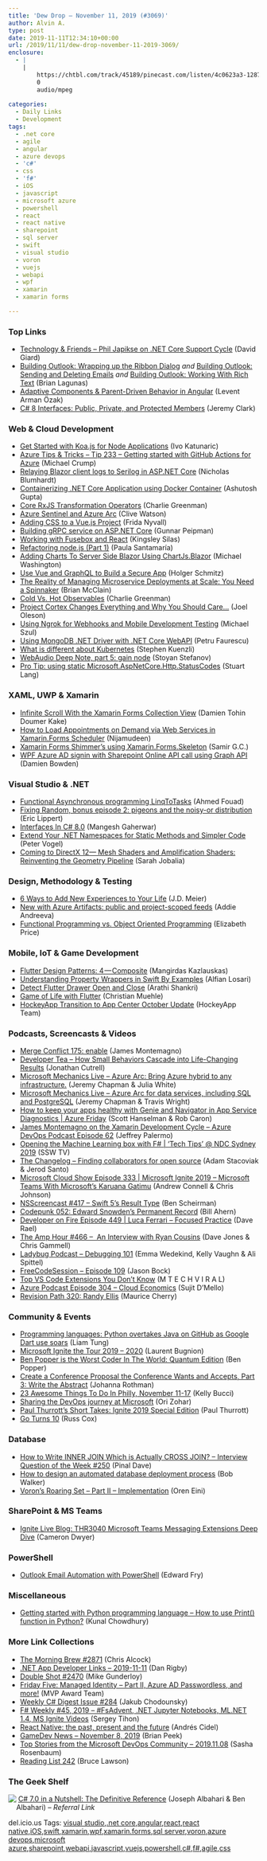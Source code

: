 ```yaml
---
title: 'Dew Drop – November 11, 2019 (#3069)'
author: Alvin A.
type: post
date: 2019-11-11T12:34:10+00:00
url: /2019/11/11/dew-drop-november-11-2019-3069/
enclosure:
  - |
    |
        https://chtbl.com/track/45189/pinecast.com/listen/4c0623a3-1287-4cff-9ba1-4ade89e5d35a.mp3?source=rss&ext=asset.mp3
        0
        audio/mpeg
        
categories:
  - Daily Links
  - Development
tags:
  - .net core
  - agile
  - angular
  - azure devops
  - 'c#'
  - css
  - 'f#'
  - iOS
  - javascript
  - microsoft azure
  - powershell
  - react
  - react native
  - sharepoint
  - sql server
  - swift
  - visual studio
  - voron
  - vuejs
  - webapi
  - wpf
  - xamarin
  - xamarin forms

---
```

### <a name="top"></a>Top Links

  * <a href="http://davidgiard.com/2019/11/11/PhilJapikseOnNETCoreSupportCycle.aspx" target="_blank" rel="noopener noreferrer">Technology & Friends &#8211; Phil Japikse on .NET Core Support Cycle</a> (David Giard)
  * <a href="https://brianlagunas.com/building-outlook-wrapping-up-the-ribbon-dialog/" target="_blank" rel="noopener noreferrer">Building Outlook: Wrapping up the Ribbon Dialog</a> _and_ <a href="https://brianlagunas.com/building-outlook-sending-and-deleting-emails/" target="_blank" rel="noopener noreferrer">Building Outlook: Sending and Deleting Emails</a> _and_ <a href="https://brianlagunas.com/building-outlook-working-with-rich-text/" target="_blank" rel="noopener noreferrer">Building Outlook: Working With Rich Text</a> (Brian Lagunas)
  * <a href="https://blog.angularindepth.com/adaptive-components-parent-driven-behavior-in-angular-7969f63bbb08?source=rss----e5ed704095b---4" target="_blank" rel="noopener noreferrer">Adaptive Components & Parent-Driven Behavior in Angular</a> (Levent Arman Özak)
  * <a href="https://jeremybytes.blogspot.com/2019/11/c-8-interfaces-public-private-and.html" target="_blank" rel="noopener noreferrer">C# 8 Interfaces: Public, Private, and Protected Members</a> (Jeremy Clark)



### <a name="web"></a>Web & Cloud Development

  * <a href="https://developer.okta.com/blog/2019/11/08/get-started-with-koa-for-node-apps" target="_blank" rel="noopener noreferrer">Get Started with Koa.js for Node Applications</a> (Ivo Katunaric)
  * <a href="https://microsoft.github.io/AzureTipsAndTricks/blog/tip233.html" target="_blank" rel="noopener noreferrer">Azure Tips & Tricks &#8211; Tip 233 &#8211; Getting started with GitHub Actions for Azure</a> (Michael Crump)
  * <a href="https://nblumhardt.com/2019/11/serilog-blazor/" target="_blank" rel="noopener noreferrer">Relaying Blazor client logs to Serilog in ASP.NET Core</a> (Nicholas Blumhardt)
  * <a href="https://www.codeproject.com/Articles/5250776/Containerizing-NET-Core-Application-using-Docker-C" target="_blank" rel="noopener noreferrer">Containerizing .NET Core Application using Docker Container</a> (Ashutosh Gupta)
  * <a href="https://medium.com/razroo/core-rxjs-transformation-operators-78ff6970d8a3?source=rss----95c792b4f210---4" target="_blank" rel="noopener noreferrer">Core RxJS Transformation Operators</a> (Charlie Greenman)
  * <a href="https://techcommunity.microsoft.com/t5/Azure-Sentinel/Azure-Sentinel-and-Azure-Arc/ba-p/999379" target="_blank" rel="noopener noreferrer">Azure Sentinel and Azure Arc</a> (Clive Watson)
  * <a href="https://dev.to/fridanyvall/adding-css-to-a-vue-js-project-2kjk" target="_blank" rel="noopener noreferrer">Adding CSS to a Vue.js Project</a> (Frida Nyvall)
  * <a href="https://gunnarpeipman.com/aspnet-core-grpc/" target="_blank" rel="noopener noreferrer">Building gRPC service on ASP.NET Core</a> (Gunnar Peipman)
  * <a href="https://css-tricks.com/working-with-fusebox-and-react/" target="_blank" rel="noopener noreferrer">Working with Fusebox and React</a> (Kingsley Silas)
  * <a href="https://dev.to/paulasantamaria/refactoring-node-js-part-1-42fe" target="_blank" rel="noopener noreferrer">Refactoring node.js (Part 1)</a> (Paula Santamaría)
  * <a href="http://blazorhelpwebsite.com/Blog/tabid/61/EntryId/4363/Adding-Charts-To-Server-Side-Blazor-Using-ChartJs-Blazor.aspx" target="_blank" rel="noopener noreferrer">Adding Charts To Server Side Blazor Using ChartJs.Blazor</a> (Michael Washington)
  * <a href="https://developer.okta.com/blog/2019/11/11/graphql-vue" target="_blank" rel="noopener noreferrer">Use Vue and GraphQL to Build a Secure App</a> (Holger Schmitz)
  * <a href="https://content.pivotal.io/home-page/microservice-deployments-at-scale-you-need-a-spinnaker" target="_blank" rel="noopener noreferrer">The Reality of Managing Microservice Deployments at Scale: You Need a Spinnaker</a> (Brian McClain)
  * <a href="https://medium.com/razroo/cold-vs-hot-observables-eaa2dbb1e6b6?source=rss----95c792b4f210---4" target="_blank" rel="noopener noreferrer">Cold Vs. Hot Observables</a> (Charlie Greenman)
  * <a href="https://collabshow.com/2019/11/09/project-cortex-changes-everything-and-why-you-should-care/" target="_blank" rel="noopener noreferrer">Project Cortex Changes Everything and Why You Should Care…</a> (Joel Oleson)
  * <a href="https://codepunk.io/using-ngrok-for-webhooks-and-mobile-development-testing/" target="_blank" rel="noopener noreferrer">Using Ngrok for Webhooks and Mobile Development Testing</a> (Michael Szul)
  * <a href="https://www.codeproject.com/Articles/5250750/Using-MongoDB-NET-Driver-with-NET-Core-WebAPI" target="_blank" rel="noopener noreferrer">Using MongoDB .NET Driver with .NET Core WebAPI</a> (Petru Faurescu)
  * <a href="https://nodramadevops.com/2019/11/what-is-different-about-kubernetes/" target="_blank" rel="noopener noreferrer">What is different about Kubernetes</a> (Stephen Kuenzli)
  * <a href="http://www.phpied.com/webaudio-deep-note-part-5-gain-node/" target="_blank" rel="noopener noreferrer">WebAudio Deep Note, part 5: gain node</a> (Stoyan Stefanov)
  * <a href="https://stu.dev/pro-tip-using-static-microsoft-aspnetcore-http-statuscodes/" target="_blank" rel="noopener noreferrer">Pro Tip: using static Microsoft.AspNetCore.Http.StatusCodes</a> (Stuart Lang)



### <a name="silverlight"></a>XAML, UWP & Xamarin

  * <a href="https://doumer.me/infinite-scroll-with-the-xamarin-forms-collection-view/" target="_blank" rel="noopener noreferrer">Infinite Scroll With the Xamarin Forms Collection View</a> (Damien Tohin Doumer Kake)
  * <a href="https://www.syncfusion.com/blogs/post/how-to-load-appointments-on-demand-via-web-services-in-xamarin-forms-scheduler.aspx" target="_blank" rel="noopener noreferrer">How to Load Appointments on Demand via Web Services in Xamarin.Forms Scheduler</a> (Nijamudeen)
  * <a href="https://xamaringuyshow.com/2019/11/11/xamarin-forms-shimmers-using-xamarin-forms-skeleton/" target="_blank" rel="noopener noreferrer">Xamarin Forms Shimmer’s using Xamarin.Forms.Skeleton</a> (Samir G.C.)
  * <a href="https://damienbod.com/2019/11/09/wpf-azure-ad-signin-with-sharepoint-online-api-call-using-graph-api/" target="_blank" rel="noopener noreferrer">WPF Azure AD signin with Sharepoint Online API call using Graph API</a> (Damien Bowden)



### <a name="dotnet"></a>Visual Studio & .NET

  * <a href="https://medium.com/@csharpwriter/functional-asynchronous-programming-linqtotasks-c95b1f0b6d1a?source=rss-6d96c8d6335b------2" target="_blank" rel="noopener noreferrer">Functional Asynchronous programming LinqToTasks</a> (Ahmed Fouad)
  * <a href="https://ericlippert.com/2019/11/08/fixing-random-bonus-episode-2-pigeons-and-the-noisy-or-distribution/" target="_blank" rel="noopener noreferrer">Fixing Random, bonus episode 2: pigeons and the noisy-or distribution</a> (Eric Lippert)
  * <a href="https://neelbhatt.com/2019/11/10/interfaces-in-c-8-0/" target="_blank" rel="noopener noreferrer">Interfaces In C# 8.0</a> (Mangesh Gaherwar)
  * <a href="https://visualstudiomagazine.com/blogs/tool-tracker/2019/11/extend-namespace.aspx" target="_blank" rel="noopener noreferrer">Extend Your .NET Namespaces for Static Methods and Simpler Code</a> (Peter Vogel)
  * <a href="https://devblogs.microsoft.com/directx/coming-to-directx-12-mesh-shaders-and-amplification-shaders-reinventing-the-geometry-pipeline/" target="_blank" rel="noopener noreferrer">Coming to DirectX 12— Mesh Shaders and Amplification Shaders: Reinventing the Geometry Pipeline</a> (Sarah Jobalia)



### <a name="design"></a>Design, Methodology & Testing

  * <a href="http://feedproxy.google.com/~r/SourcesOfInsight/~3/EIDLfV-xh5E/" target="_blank" rel="noopener noreferrer">6 Ways to Add New Experiences to Your Life</a> (J.D. Meier)
  * <a href="https://devblogs.microsoft.com/devops/new-with-azure-artifacts-public-and-project-scoped-feeds/" target="_blank" rel="noopener noreferrer">New with Azure Artifacts: public and project-scoped feeds</a> (Addie Andreeva)
  * <a href="https://stackify.com/functional-programming-vs-object-oriented-programming/" target="_blank" rel="noopener noreferrer">Functional Programming vs. Object Oriented Programming</a> (Elizabeth Price)



### <a name="mobile"></a>Mobile, IoT & Game Development

  * <a href="https://medium.com/flutter-community/flutter-design-patterns-4-composite-23473cccf2b3?source=rss----86fb29d7cc6a---4" target="_blank" rel="noopener noreferrer">Flutter Design Patterns: 4 — Composite</a> (Mangirdas Kazlauskas)
  * <a href="https://medium.com/@alfianlosari/understanding-property-wrappers-in-swift-by-examples-604206022b5c?source=rss-192bb381a5de------2" target="_blank" rel="noopener noreferrer">Understanding Property Wrappers in Swift By Examples</a> (Alfian Losari)
  * <a href="https://medium.com/flutter-community/detect-flutter-drawer-open-and-close-21a2250b3606?source=rss----86fb29d7cc6a---4" target="_blank" rel="noopener noreferrer">Detect Flutter Drawer Open and Close</a> (Arathi Shankri)
  * <a href="https://medium.com/flutter-community/game-of-life-with-flutter-1b7e105e585e?source=rss----86fb29d7cc6a---4" target="_blank" rel="noopener noreferrer">Game of Life with Flutter</a> (Christian Muehle)
  * <a href="https://www.hockeyapp.net/blog/2019/11/08/hockeyapp-transition-appcenter-october.html" target="_blank" rel="noopener noreferrer">HockeyApp Transition to App Center October Update</a> (HockeyApp Team)



### <a name="podcasts"></a>Podcasts, Screencasts & Videos

  * <a href="http://www.mergeconflict.fm/175" target="_blank" rel="noopener noreferrer">Merge Conflict 175: enable</a> (James Montemagno)
  * <a href="http://developertea.simplecast.fm/7a7da018" target="_blank" rel="noopener noreferrer">Developer Tea &#8211; How Small Behaviors Cascade into Life-Changing Results</a> (Jonathan Cutrell)
  * <a href="http://www.youtube.com/watch?v=ELPkii7elFE" target="_blank" rel="noopener noreferrer">Microsoft Mechanics Live &#8211; Azure Arc: Bring Azure hybrid to any infrastructure.</a> (Jeremy Chapman & Julia White)
  * <a href="http://www.youtube.com/watch?v=ddo3e0IxAAA" target="_blank" rel="noopener noreferrer">Microsoft Mechanics Live &#8211; Azure Arc for data services, including SQL and PostgreSQL</a> (Jeremy Chapman & Travis Wright)
  * <a href="https://channel9.msdn.com/Shows/Azure-Friday/How-to-keep-your-apps-healthy-with-Genie-and-Navigator-in-App-Service-Diagnostics?WT.mc_id=DX_MVP4025064" target="_blank" rel="noopener noreferrer">How to keep your apps healthy with Genie and Navigator in App Service Diagnostics | Azure Friday</a> (Scott Hanselman & Rob Caron)
  * <a href="http://azuredevopspodcast.clear-measure.com/james-montemagno-on-the-xamarin-development-cycle-episode-62" target="_blank" rel="noopener noreferrer">James Montemagno on the Xamarin Development Cycle &#8211; Azure DevOps Podcast Episode 62</a> (Jeffrey Palermo)
  * <a href="http://www.youtube.com/watch?v=9sfFBX1b-pc" target="_blank" rel="noopener noreferrer">Opening the Machine Learning box with F# | &#8216;Tech Tips&#8217; @ NDC Sydney 2019</a> (SSW TV)
  * <a href="https://changelog.com/podcast/368" target="_blank" rel="noopener noreferrer">The Changelog &#8211; Finding collaborators for open source</a> (Adam Stacoviak & Jerod Santo)
  * <a href="http://feeds.microsoftcloudshow.com/~r/microsoftcloudshowepisodes/~3/UY9V5nucHBk/" target="_blank" rel="noopener noreferrer">Microsoft Cloud Show Episode 333 | Microsoft Ignite 2019 &#8211; Microsoft Teams With Microsoft&#8217;s Karuana Gatimu</a> (Andrew Connell & Chris Johnson)
  * <a href="https://nsscreencast.com/episodes/417-swift-5-result-type" target="_blank" rel="noopener noreferrer">NSScreencast #417 &#8211; Swift 5&#8217;s Result Type</a> (Ben Scheirman)
  * <a href="https://codepunk.io/codepunk-052-edward-snowdens-permanent-record/" target="_blank" rel="noopener noreferrer">Codepunk 052: Edward Snowden&#8217;s Permanent Record</a> (Bill Ahern)
  * <a href="https://developeronfire.com/podcast/episode-449-luca-ferrari-focused-practice" target="_blank" rel="noopener noreferrer">Developer on Fire Episode 449 | Luca Ferrari &#8211; Focused Practice</a> (Dave Rael)
  * <a href="http://feedproxy.google.com/~r/TheAmpHour/~3/wReiDMpP78c/" target="_blank" rel="noopener noreferrer">The Amp Hour #466 –&nbsp; An Interview with Ryan Cousins</a> (Dave Jones & Chris Gammell)
  * <a href="https://chtbl.com/track/45189/pinecast.com/listen/4c0623a3-1287-4cff-9ba1-4ade89e5d35a.mp3?source=rss&ext=asset.mp3" target="_blank" rel="noopener noreferrer">Ladybug Podcast &#8211; Debugging 101</a> (Emma Wedekind, Kelly Vaughn & Ali Spittel)
  * <a href="http://www.youtube.com/watch?v=D1lzMVhXxQI" target="_blank" rel="noopener noreferrer">FreeCodeSession &#8211; Episode 109</a> (Jason Bock)
  * <a href="http://www.youtube.com/watch?v=Nl2kmAbC0bg" target="_blank" rel="noopener noreferrer">Top VS Code Extensions You Don&#8217;t Know</a> (M T E C H V I R A L)
  * <a href="http://azpodcast.azurewebsites.net/post/Episode-304-Cloud-Economics" target="_blank" rel="noopener noreferrer">Azure Podcast Episode 304 &#8211; Cloud Economics</a> (Sujit D&#8217;Mello)
  * <a href="https://revisionpath.simplecast.com/episodes/320-randy-ellis-f57piPss" target="_blank" rel="noopener noreferrer">Revision Path 320: Randy Ellis</a> (Maurice Cherry)



### <a name="events"></a>Community & Events

  * <a href="https://www.zdnet.com/article/programming-languages-python-overtakes-java-on-github-as-google-dart-use-soars/#ftag=RSSbaffb68" target="_blank" rel="noopener noreferrer">Programming languages: Python overtakes Java on GitHub as Google Dart use soars</a> (Liam Tung)
  * <a href="http://feedproxy.google.com/~r/galasoft/~3/AzKM1pvNhJc/microsoft-ignite-the-tour-2019-2020" target="_blank" rel="noopener noreferrer">Microsoft Ignite the Tour 2019 &#8211; 2020</a> (Laurent Bugnion)
  * <a href="https://stackoverflow.blog/2019/11/08/ben-popper-is-the-worst-coder-in-the-world-quantum-edition/" target="_blank" rel="noopener noreferrer">Ben Popper is the Worst Coder In The World: Quantum Edition</a> (Ben Popper)
  * <a href="http://feedproxy.google.com/~r/ManagingProductDevelopment/~3/3yopCVr6Wrg/" target="_blank" rel="noopener noreferrer">Create a Conference Proposal the Conference Wants and Accepts, Part 3: Write the Abstract</a> (Johanna Rothman)
  * <a href="https://www.uwishunu.com/2019/11/things-to-do-in-philadelphia-this-week-november-11-17-2019/" target="_blank" rel="noopener noreferrer">23 Awesome Things To Do In Philly, November 11-17</a> (Kelly Bucci)
  * <a href="https://azure.microsoft.com/blog/sharing-the-devops-journey-at-microsoft/" target="_blank" rel="noopener noreferrer">Sharing the DevOps journey at Microsoft</a> (Ori Zohar)
  * <a href="https://www.petri.com/paul-thurrotts-short-takes-ignite-2019-special-edition?utm_source=rss&utm_medium=rss&utm_campaign=paul-thurrotts-short-takes-ignite-2019-special-edition" target="_blank" rel="noopener noreferrer">Paul Thurrott’s Short Takes: Ignite 2019 Special Edition</a> (Paul Thurrott)
  * <a href="https://blog.golang.org/10years" target="_blank" rel="noopener noreferrer">Go Turns 10</a> (Russ Cox)



### <a name="sql"></a>Database

  * <a href="https://blog.sqlauthority.com/2019/11/10/how-to-write-inner-join-which-is-actually-cross-join-interview-question-of-the-week-250/" target="_blank" rel="noopener noreferrer">How to Write INNER JOIN Which is Actually CROSS JOIN? – Interview Question of the Week #250</a> (Pinal Dave)
  * <a href="https://octopus.com/blog/designing-db-deployment-process" target="_blank" rel="noopener noreferrer">How to design an automated database deployment process</a> (Bob Walker)
  * <a href="https://ayende.com/blog/188993-C/vorons-roaring-set-part-ii-implementation?Key=3aabee46-4a6c-40f4-9ce9-f13287d94208&utm_source=feedburner&utm_medium=feed&utm_campaign=Feed%3A+AyendeRahien+%28Ayende+%40+Rahien%29" target="_blank" rel="noopener noreferrer">Voron&#8217;s Roaring Set &#8211; Part II – Implementation</a> (Oren Eini)



### <a name="sp"></a>SharePoint & MS Teams

  * <a href="https://techcommunity.microsoft.com/t5/Microsoft-Teams-Events-Blog/Ignite-Live-Blog-THR3040-Microsoft-Teams-Messaging-Extensions/ba-p/992997" target="_blank" rel="noopener noreferrer">Ignite Live Blog: THR3040 Microsoft Teams Messaging Extensions Deep Dive</a> (Cameron Dwyer)



### <a name="ps"></a>PowerShell

  * <a href="https://devblogs.microsoft.com/premier-developer/outlook-email-automation-with-powershell/" target="_blank" rel="noopener noreferrer">Outlook Email Automation with PowerShell</a> (Edward Fry)



### <a name="misc"></a>Miscellaneous

  * <a href="http://feedproxy.google.com/~r/kunal2383/~3/-kI-32M2or0/python-tutorial-print-function.html" target="_blank" rel="noopener noreferrer">Getting started with Python programming language &#8211; How to use Print() function in Python?</a> (Kunal Chowdhury)



### <a name="links"></a>More Link Collections

  * <a href="http://feedproxy.google.com/~r/ReflectivePerspective/~3/dodalxKp46Q/" target="_blank" rel="noopener noreferrer">The Morning Brew #2871</a> (Chris Alcock)
  * <a href="https://links.danrigby.com/2019/11/app-developer-links-2019-11-11/" target="_blank" rel="noopener noreferrer">.NET App Developer Links &#8211; 2019-11-11</a> (Dan Rigby)
  * <a href="https://afreshcup.com/home/2019/11/11/double-shot-2470.html" target="_blank" rel="noopener noreferrer">Double Shot #2470</a> (Mike Gunderloy)
  * <a href="https://techcommunity.microsoft.com/t5/Microsoft-MVP-Award-Program-Blog/Friday-Five-Managed-Identity-Part-II-Azure-AD-Passwordless-and/ba-p/995682" target="_blank" rel="noopener noreferrer">Friday Five: Managed Identity – Part II, Azure AD Passwordless, and more!</a> (MVP Award Team)
  * <a href="http://feedproxy.google.com/~r/digest-csharp/~3/Jc8ON89niB8/284" target="_blank" rel="noopener noreferrer">Weekly C# Digest Issue #284</a> (Jakub Chodounsky)
  * <a href="https://sergeytihon.com/2019/11/09/f-weekly-45-2019-fsadvent-net-jupyter-notebooks-ml-net-1-4-ms-ignite-videos/" target="_blank" rel="noopener noreferrer">F# Weekly #45, 2019 – #FsAdvent, .NET Jupyter Notebooks, ML.NET 1.4, MS Ignite Videos</a> (Sergey Tihon)
  * <a href="http://www.reactnavigator.com/archive/206946" target="_blank" rel="noopener noreferrer">React Native: the past, present and the future</a> (Andrés Cidel)
  * <a href="https://brianpeek.com/gamedev-news-november-8-2019/" target="_blank" rel="noopener noreferrer">GameDev News &#8211; November 8, 2019</a> (Brian Peek)
  * <a href="https://devblogs.microsoft.com/devops/top-stories-from-the-microsoft-devops-community-2019-11-08/" target="_blank" rel="noopener noreferrer">Top Stories from the Microsoft DevOps Community – 2019.11.08</a> (Sasha Rosenbaum)
  * <a href="https://www.brucelawson.co.uk/2019/reading-list-242/" target="_blank" rel="noopener noreferrer">Reading List 242</a> (Bruce Lawson)



### <a name="shelf"></a>The Geek Shelf

<img decoding="async" align="left" style="margin: 0px 0px 10px; border: 0px currentcolor; border-image: none; float: left; display: inline; background-image: none;" src="https://m.media-amazon.com/images/I/71OTIK6DywL._AC_UY218_ML3_.jpg" border="0" /> &nbsp;<a href="https://www.amazon.com/C-7-0-Nutshell-Definitive-Reference/dp/1491987650/?tag=amavin-20" target="_blank" rel="noopener noreferrer">C# 7.0 in a Nutshell: The Definitive Reference</a> (Joseph Albahari & Ben Albahari) _&#8211; Referral Link_











<div class="wlWriterEditableSmartContent" id="scid:77ECF5F8-D252-44F5-B4EB-D463C5396A79:257b132c-68a4-425d-b69e-6038f3236b7d" style="margin: 0px; padding: 0px; float: none; display: inline;">
  del.icio.us Tags: <a href="http://del.icio.us/popular/visual+studio" rel="tag">visual studio</a>,<a href="http://del.icio.us/popular/.net+core" rel="tag">.net core</a>,<a href="http://del.icio.us/popular/angular" rel="tag">angular</a>,<a href="http://del.icio.us/popular/react" rel="tag">react</a>,<a href="http://del.icio.us/popular/react+native" rel="tag">react native</a>,<a href="http://del.icio.us/popular/iOS" rel="tag">iOS</a>,<a href="http://del.icio.us/popular/swift" rel="tag">swift</a>,<a href="http://del.icio.us/popular/xamarin" rel="tag">xamarin</a>,<a href="http://del.icio.us/popular/wpf" rel="tag">wpf</a>,<a href="http://del.icio.us/popular/xamarin.forms" rel="tag">xamarin.forms</a>,<a href="http://del.icio.us/popular/sql+server" rel="tag">sql server</a>,<a href="http://del.icio.us/popular/voron" rel="tag">voron</a>,<a href="http://del.icio.us/popular/azure+devops" rel="tag">azure devops</a>,<a href="http://del.icio.us/popular/microsoft+azure" rel="tag">microsoft azure</a>,<a href="http://del.icio.us/popular/sharepoint" rel="tag">sharepoint</a>,<a href="http://del.icio.us/popular/webapi" rel="tag">webapi</a>,<a href="http://del.icio.us/popular/javascript" rel="tag">javascript</a>,<a href="http://del.icio.us/popular/vuejs" rel="tag">vuejs</a>,<a href="http://del.icio.us/popular/powershell" rel="tag">powershell</a>,<a href="http://del.icio.us/popular/c%23" rel="tag">c#</a>,<a href="http://del.icio.us/popular/f%23" rel="tag">f#</a>,<a href="http://del.icio.us/popular/agile" rel="tag">agile</a>,<a href="http://del.icio.us/popular/css" rel="tag">css</a>
</div>